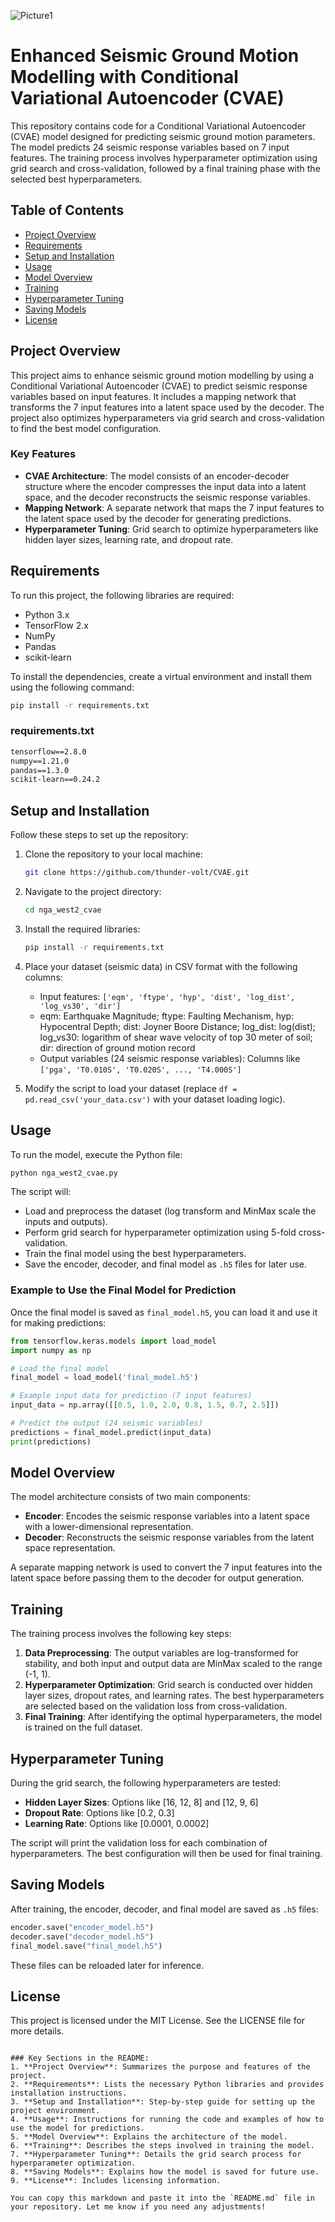 ![Picture1](https://github.com/user-attachments/assets/fe14948d-b3c0-4f88-9b25-e7d94de24739)



# Enhanced Seismic Ground Motion Modelling with Conditional Variational Autoencoder (CVAE)

This repository contains code for a Conditional Variational Autoencoder (CVAE) model designed for predicting seismic ground motion parameters. The model predicts 24 seismic response variables based on 7 input features. The training process involves hyperparameter optimization using grid search and cross-validation, followed by a final training phase with the selected best hyperparameters.

## Table of Contents
- [Project Overview](#project-overview)
- [Requirements](#requirements)
- [Setup and Installation](#setup-and-installation)
- [Usage](#usage)
- [Model Overview](#model-overview)
- [Training](#training)
- [Hyperparameter Tuning](#hyperparameter-tuning)
- [Saving Models](#saving-models)
- [License](#license)

## Project Overview
This project aims to enhance seismic ground motion modelling by using a Conditional Variational Autoencoder (CVAE) to predict seismic response variables based on input features. It includes a mapping network that transforms the 7 input features into a latent space used by the decoder. The project also optimizes hyperparameters via grid search and cross-validation to find the best model configuration.

### Key Features
- **CVAE Architecture**: The model consists of an encoder-decoder structure where the encoder compresses the input data into a latent space, and the decoder reconstructs the seismic response variables.
- **Mapping Network**: A separate network that maps the 7 input features to the latent space used by the decoder for generating predictions.
- **Hyperparameter Tuning**: Grid search to optimize hyperparameters like hidden layer sizes, learning rate, and dropout rate.

## Requirements
To run this project, the following libraries are required:
- Python 3.x
- TensorFlow 2.x
- NumPy
- Pandas
- scikit-learn

To install the dependencies, create a virtual environment and install them using the following command:

```bash
pip install -r requirements.txt
```

### requirements.txt
```txt
tensorflow==2.8.0
numpy==1.21.0
pandas==1.3.0
scikit-learn==0.24.2
```

## Setup and Installation
Follow these steps to set up the repository:

1. Clone the repository to your local machine:
   ```bash
   git clone https://github.com/thunder-volt/CVAE.git
   ```

2. Navigate to the project directory:
   ```bash
   cd nga_west2_cvae
   ```

3. Install the required libraries:
   ```bash
   pip install -r requirements.txt
   ```

4. Place your dataset (seismic data) in CSV format with the following columns:
   - Input features: `['eqm', 'ftype', 'hyp', 'dist', 'log_dist', 'log_vs30', 'dir']`
   - eqm: Earthquake Magnitude; ftype: Faulting Mechanism, hyp: Hypocentral Depth; dist: Joyner Boore Distance; log_dist: log(dist); log_vs30: logarithm of shear wave velocity of top 30 meter of soil; dir: direction of ground motion record
   - Output variables (24 seismic response variables): Columns like `['pga', 'T0.010S', 'T0.020S', ..., 'T4.000S']`

5. Modify the script to load your dataset (replace `df = pd.read_csv('your_data.csv')` with your dataset loading logic).

## Usage
To run the model, execute the Python file:

```bash
python nga_west2_cvae.py
```

The script will:
- Load and preprocess the dataset (log transform and MinMax scale the inputs and outputs).
- Perform grid search for hyperparameter optimization using 5-fold cross-validation.
- Train the final model using the best hyperparameters.
- Save the encoder, decoder, and final model as `.h5` files for later use.

### Example to Use the Final Model for Prediction
Once the final model is saved as `final_model.h5`, you can load it and use it for making predictions:

```python
from tensorflow.keras.models import load_model
import numpy as np

# Load the final model
final_model = load_model('final_model.h5')

# Example input data for prediction (7 input features)
input_data = np.array([[0.5, 1.0, 2.0, 0.8, 1.5, 0.7, 2.5]])

# Predict the output (24 seismic variables)
predictions = final_model.predict(input_data)
print(predictions)
```

## Model Overview
The model architecture consists of two main components:
- **Encoder**: Encodes the seismic response variables into a latent space with a lower-dimensional representation.
- **Decoder**: Reconstructs the seismic response variables from the latent space representation.

A separate mapping network is used to convert the 7 input features into the latent space before passing them to the decoder for output generation.

## Training
The training process involves the following key steps:
1. **Data Preprocessing**: The output variables are log-transformed for stability, and both input and output data are MinMax scaled to the range (-1, 1).
2. **Hyperparameter Optimization**: Grid search is conducted over hidden layer sizes, dropout rates, and learning rates. The best hyperparameters are selected based on the validation loss from cross-validation.
3. **Final Training**: After identifying the optimal hyperparameters, the model is trained on the full dataset.

## Hyperparameter Tuning
During the grid search, the following hyperparameters are tested:
- **Hidden Layer Sizes**: Options like [16, 12, 8] and [12, 9, 6]
- **Dropout Rate**: Options like [0.2, 0.3]
- **Learning Rate**: Options like [0.0001, 0.0002]

The script will print the validation loss for each combination of hyperparameters. The best configuration will then be used for final training.

## Saving Models
After training, the encoder, decoder, and final model are saved as `.h5` files:

```python
encoder.save("encoder_model.h5")
decoder.save("decoder_model.h5")
final_model.save("final_model.h5")
```

These files can be reloaded later for inference.

## License
This project is licensed under the MIT License. See the LICENSE file for more details.
```

### Key Sections in the README:
1. **Project Overview**: Summarizes the purpose and features of the project.
2. **Requirements**: Lists the necessary Python libraries and provides installation instructions.
3. **Setup and Installation**: Step-by-step guide for setting up the project environment.
4. **Usage**: Instructions for running the code and examples of how to use the model for predictions.
5. **Model Overview**: Explains the architecture of the model.
6. **Training**: Describes the steps involved in training the model.
7. **Hyperparameter Tuning**: Details the grid search process for hyperparameter optimization.
8. **Saving Models**: Explains how the model is saved for future use.
9. **License**: Includes licensing information.

You can copy this markdown and paste it into the `README.md` file in your repository. Let me know if you need any adjustments!

